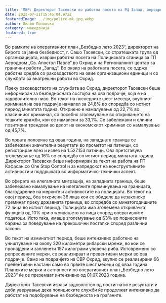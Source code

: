```yaml
---
title: 'МВР: Директорот Тасевски во работна посета на РЦ Запад, аеродромот „Св. Апостол Павле“ и СВР Охрид: Зголемен протокот на патници, намален вкупниот криминал, но и тешките кражби и економскиот криминал - 21 ЈУЛИ 2023'
date: 2023-07-21T15:46:04.972Z
featuredImage: ../img/police-mk.jpg.webp
author: Филип Поповски
category: македонија
featured: true
---
```

Во рамките на оперативниот план „Безбедно лето 2023“, директорот на Бирото за јавна безбедност, г. Сашо Тасевски, со стратешката група од организацијата, изврши работна посета на Полициската станица за ГП Аеродром „Св. Апостол Павле“ во Охрид и на Регионалниот центар за гранични работи „Запад“. Во оквир на работната посета, се одржа работна средба со раководството на овие организациони единици и со службата за внатрешни работи во Охрид.

Преку раководството на службата во Охрид, директорот Тасевски беше информиран за безбедносната состојба на ова подрачје, која е на задоволително ниво. Во текот на последните шест месеци, вкупниот криминал на ова подрачје намалел за 24,8% во споредба со истиот период минатата година. Откриено е намалување од 22,7% во класичниот криминал, со посебно зголемување во откривањето на тешките кражби, кои се намалени за 33,1%. Се забележани и слични позитивни трендови во делот на економскиот криминал со намалување од 45,7%.

Во првата половина од оваа година, на западната граница се забележани значителни резултати во прометот на патници, со регистриран влез и излез на 1.527.153 патници. Ова претставува зголемување од 16% во споредба со истиот период минатата година. Директорот Тасевски беше информиран за текот на работа на ГП Ќафасан со One Stop Control и за напредокот на конструктивните активности и поддршката во информатичко-технички аспект.

Во сферата на илегалната миграција, на западната граница, беше забележано намалување на илегалните преминувања на границата, благодарение на мерките и активностите на полицијата. Во текот на овој период, беа откриени 36 лица кои се обиделе да незаконско преминат преку државната граница, во споредба со минатогодишните 72 лица во истиот период. Полицијата има зголемена откривачка функција од 10% при откривањето на лица според оперативните податоци. Исто така, имаше зголемување од 63% во поднесените барања за поведување на прекршочни постапки според различни закони.

Во текот на изминатиот период, беше интензивно работено на уништување на околу 320 километри рибарски мрежи, во кои се пронајдени и запленети 157 килограми уловена риба. Истовремено со репресивните мерки, се реализираат и превентивни мерки во ова подрачје. Само на подрачјето на СВР Охрид, вкупно се реализирани 66 превентивни настани само во првите шест месеци од оваа година. Планските мерки и активности по оперативниот план „Безбедно лето 2023“ ќе се преземаат интензивно од 01.07.2023 година.

Директорот Тасевски изрази задоволство од постигнатите резултати и доби уверување дека полициските служби ќе продолжат интензивно да работат на подобрување на безбедноста на граѓаните.
